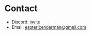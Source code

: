 # Contact

- Discord: [invite][discord]
- Email: [esotericenderman@gmail.com][email]

<!-- Link aliases -->

<!-- Contact -->

[discord]: https://esoteric.foundation/discord
[email]: mailto:esotericenderman@gmail.com
